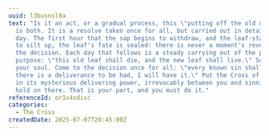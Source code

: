 ```yaml
---
uuid: l3busnsl0a
text: "Is it an act, or a gradual process, this \"putting off the old man?\" It
  is both. It is a resolve taken once for all, but carried out in detail day by
  day. The first hour that the sap begins to withdraw, and the leaf-stalk begins
  to silt up, the leaf's fate is sealed: there is never a moment's reversal of
  the decision. Each day that follows is a steady carrying out of the plant's
  purpose: \"this old leaf shall die, and the new leaf shall live.\" So with
  your soul. Come to the decision once for all: \"every known sin shall go - if
  there is a deliverance to be had, I will have it.\" Put the Cross of Christ,
  in its mysterious delivering power, irrevocably between you and sinning, and
  hold on there. That is your part, and you must do it."
referenceId: or1v4sdisc
categories:
  - The Cross
createdDate: 2025-07-07T20:45:00Z
---
```

